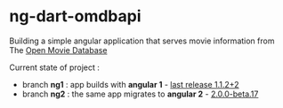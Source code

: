 # ng-dart-omdbapi

Building a simple angular application that serves movie information from The [Open Movie Database](http://omdbapi.com/)

Current state of project :
 - branch **ng1** : app builds with **angular 1** - [last release 1.1.2+2](https://github.com/angular/angular.dart/releases/tag/v1.1.2%2B2)
 - branch **ng2** : the same app migrates to **angular 2** - [2.0.0-beta.17](https://github.com/angular/angular/releases/tag/2.0.0-beta.17)
